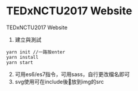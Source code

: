 # TEDxNCTU2017 Website
TEDxNCTU2017 Website

1. 建立與測試 
```
yarn init //一路按enter
yarn install
yarn start
```

2. 可用es6/es7指令，可用sass，自行更改檔名即可
3. svg使用可在include後放到img的src